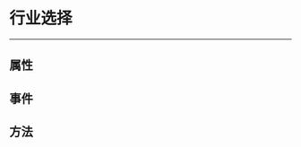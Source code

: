
# 行业选择
---
## 属性
<Common-DemoApi :apiData="attribute" type="attr" />

## 事件
<Common-DemoApi :apiData="events" type="event"/>

## 方法
<Common-DemoApi :apiData="method" type="method" />


<script>
    export default {
        data() {
            return {
                attribute: [{
                    params: "test",
                    describe: "",
                    type: "",
                    optionValue: "",
                    defaultValue: "",
                }],
                events: [{
                    eventName: "test",
                    describe: "",
                    cbparams: "",
                }],
                method: [{
                    methods: "test",
                    describe: "",
                    cbparams: "",
                }]
            }
        }
    }
</script>


